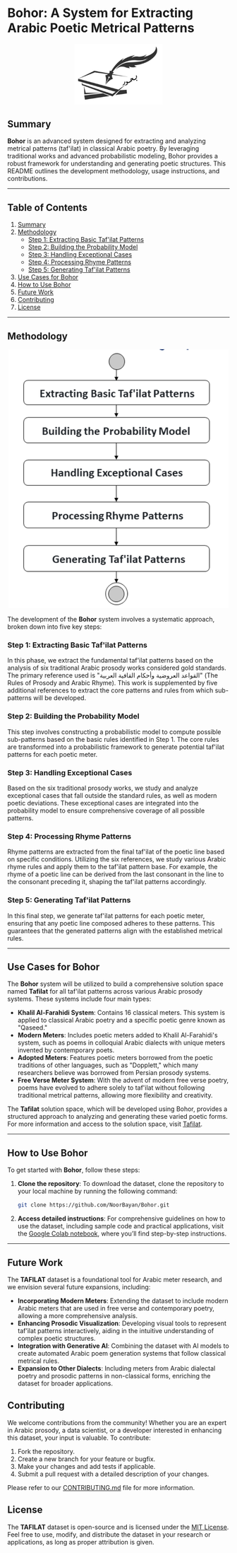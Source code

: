 # Bohor: A System for Extracting Arabic Poetic Metrical Patterns

 <p align="center"> 
 <img src = "https://raw.githubusercontent.com/NoorBayan/Bohor/main/images/BohorLogo.png" width = "200px"/>
 </p>

## Summary
**Bohor** is an advanced system designed for extracting and analyzing metrical patterns (taf'ilat) in classical Arabic poetry. By leveraging traditional works and advanced probabilistic modeling, Bohor provides a robust framework for understanding and generating poetic structures. This README outlines the development methodology, usage instructions, and contributions.

---

## Table of Contents
1. [Summary](#summary)
2. [Methodology](#methodology)
   - [Step 1: Extracting Basic Taf'ilat Patterns](#step-1-extracting-basic-tafilat-patterns)
   - [Step 2: Building the Probability Model](#step-2-building-the-probability-model)
   - [Step 3: Handling Exceptional Cases](#step-3-handling-exceptional-cases)
   - [Step 4: Processing Rhyme Patterns](#step-4-processing-rhyme-patterns)
   - [Step 5: Generating Taf'ilat Patterns](#step-5-generating-tafilat-patterns)
3. [Use Cases for Bohor](#use-cases-for-Bohor)
4. [How to Use Bohor](#how-to-use-Bohor)
5. [Future Work](#future-work)
6. [Contributing](#contributing)
7. [License](#license)

---

## Methodology

 <p align="center"> 
 <img src = "https://raw.githubusercontent.com/NoorBayan/Bohor/main/images/BohorMethodology.png" width = "500px"/>
 </p>
 
The development of the **Bohor** system involves a systematic approach, broken down into five key steps:

### Step 1: Extracting Basic Taf'ilat Patterns
In this phase, we extract the fundamental taf'ilat patterns based on the analysis of six traditional Arabic prosody works considered gold standards. The primary reference used is "القواعد العروضية وأحكام القافية العربية" (The Rules of Prosody and Arabic Rhyme). This work is supplemented by five additional references to extract the core patterns and rules from which sub-patterns will be developed.

### Step 2: Building the Probability Model
This step involves constructing a probabilistic model to compute possible sub-patterns based on the basic rules identified in Step 1. The core rules are transformed into a probabilistic framework to generate potential taf'ilat patterns for each poetic meter.

### Step 3: Handling Exceptional Cases
Based on the six traditional prosody works, we study and analyze exceptional cases that fall outside the standard rules, as well as modern poetic deviations. These exceptional cases are integrated into the probability model to ensure comprehensive coverage of all possible patterns.

### Step 4: Processing Rhyme Patterns
Rhyme patterns are extracted from the final taf'ilat of the poetic line based on specific conditions. Utilizing the six references, we study various Arabic rhyme rules and apply them to the taf'ilat pattern base. For example, the rhyme of a poetic line can be derived from the last consonant in the line to the consonant preceding it, shaping the taf'ilat patterns accordingly.

### Step 5: Generating Taf'ilat Patterns
In this final step, we generate taf'ilat patterns for each poetic meter, ensuring that any poetic line composed adheres to these patterns. This guarantees that the generated patterns align with the established metrical rules.

---

## Use Cases for Bohor

The **Bohor** system will be utilized to build a comprehensive solution space named **Tafilat** for all taf'ilat patterns across various Arabic prosody systems. These systems include four main types:

- **Khalil Al-Farahidi System**: Contains 16 classical meters. This system is applied to classical Arabic poetry and a specific poetic genre known as "Qaseed."
- **Modern Meters**: Includes poetic meters added to Khalil Al-Farahidi's system, such as poems in colloquial Arabic dialects with unique meters invented by contemporary poets.
- **Adopted Meters**: Features poetic meters borrowed from the poetic traditions of other languages, such as "Dopplett," which many researchers believe was borrowed from Persian prosody systems.
- **Free Verse Meter System**: With the advent of modern free verse poetry, poems have evolved to adhere solely to taf'ilat without following traditional metrical patterns, allowing more flexibility and creativity.

The **Tafilat** solution space, which will be developed using Bohor, provides a structured approach to analyzing and generating these varied poetic forms. For more information and access to the solution space, visit [Tafilat](https://github.com/NoorBayan/Tafilat).

---

## How to Use Bohor

To get started with **Bohor**, follow these steps:

1. **Clone the repository**:
   To download the dataset, clone the repository to your local machine by running the following command:
   ```bash
   git clone https://github.com/NoorBayan/Bohor.git

2. **Access detailed instructions**:
   For comprehensive guidelines on how to use the dataset, including sample code and practical applications, visit the [Google Colab notebook](https://colab.research.google.com/your-notebook-link), where you’ll find step-by-step instructions.

---

## Future Work
The **TAFILAT** dataset is a foundational tool for Arabic meter research, and we envision several future expansions, including:

- **Incorporating Modern Meters**: Extending the dataset to include modern Arabic meters that are used in free verse and contemporary poetry, allowing a more comprehensive analysis.
- **Enhancing Prosodic Visualization**: Developing visual tools to represent taf’ilat patterns interactively, aiding in the intuitive understanding of complex poetic structures.
- **Integration with Generative AI**: Combining the dataset with AI models to create automated Arabic poem generation systems that follow classical metrical rules.
- **Expansion to Other Dialects**: Including meters from Arabic dialectal poetry and prosodic patterns in non-classical forms, enriching the dataset for broader applications.

## Contributing
We welcome contributions from the community! Whether you are an expert in Arabic prosody, a data scientist, or a developer interested in enhancing this dataset, your input is valuable. To contribute:

1. Fork the repository.
2. Create a new branch for your feature or bugfix.
3. Make your changes and add tests if applicable.
4. Submit a pull request with a detailed description of your changes.

Please refer to our [CONTRIBUTING.md](CONTRIBUTING.md) file for more information.

## License
The **TAFILAT** dataset is open-source and is licensed under the [MIT License](LICENSE.md). Feel free to use, modify, and distribute the dataset in your research or applications, as long as proper attribution is given.
